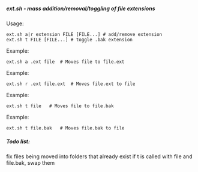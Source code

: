 
##### ext.sh - mass addition/removal/toggling of file extensions
   
Usage: 

    ext.sh a|r extension FILE [FILE...] # add/remove extension
    ext.sh t FILE [FILE...] # toggle .bak extension

  Example: 
    
    ext.sh a .ext file  # Moves file to file.ext

  Example: 
  
    ext.sh r .ext file.ext  # Moves file.ext to file

  Example: 
  
    ext.sh t file   # Moves file to file.bak

  Example: 
  
    ext.sh t file.bak   # Moves file.bak to file



##### Todo list:

fix files being moved into folders that already exist
if t is called with file and file.bak, swap them

